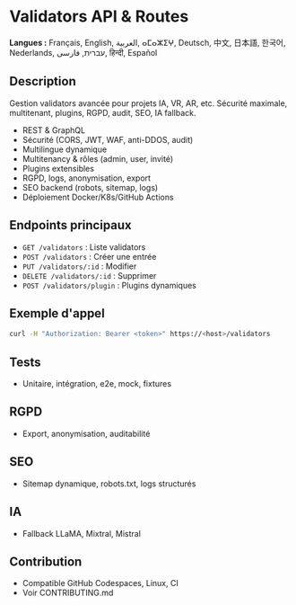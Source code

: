 # Validators API & Routes

**Langues :** Français, English, العربية, ⴰⵎⴰⵣⵉⵖ, Deutsch, 中文, 日本語, 한국어, Nederlands, עברית, فارسی, हिन्दी, Español

## Description
Gestion validators avancée pour projets IA, VR, AR, etc. Sécurité maximale, multitenant, plugins, RGPD, audit, SEO, IA fallback.

- REST & GraphQL
- Sécurité (CORS, JWT, WAF, anti-DDOS, audit)
- Multilingue dynamique
- Multitenancy & rôles (admin, user, invité)
- Plugins extensibles
- RGPD, logs, anonymisation, export
- SEO backend (robots, sitemap, logs)
- Déploiement Docker/K8s/GitHub Actions

## Endpoints principaux
- `GET /validators` : Liste validators
- `POST /validators` : Créer une entrée
- `PUT /validators/:id` : Modifier
- `DELETE /validators/:id` : Supprimer
- `POST /validators/plugin` : Plugins dynamiques

## Exemple d'appel
```bash
curl -H "Authorization: Bearer <token>" https://<host>/validators
```

## Tests
- Unitaire, intégration, e2e, mock, fixtures

## RGPD
- Export, anonymisation, auditabilité

## SEO
- Sitemap dynamique, robots.txt, logs structurés

## IA
- Fallback LLaMA, Mixtral, Mistral

## Contribution
- Compatible GitHub Codespaces, Linux, CI
- Voir CONTRIBUTING.md
